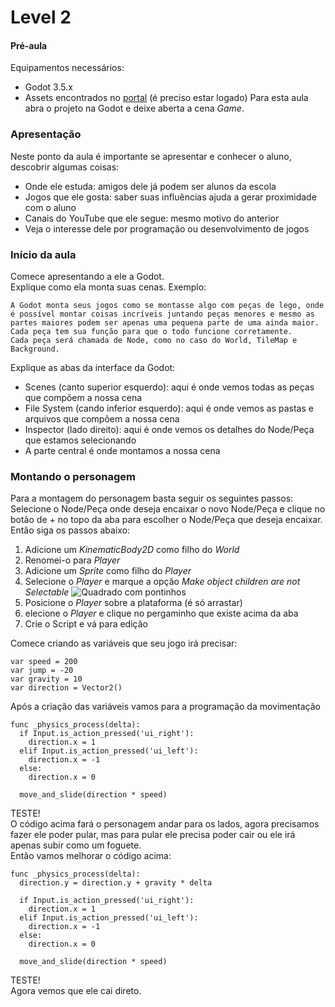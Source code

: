 # Level 2

#### Pré-aula
Equipamentos necessários:
* Godot 3.5.x
* Assets encontrados no [portal](https://portal.supergeeks.school/myclassroom/1312/2817/17830 "portal") (é preciso estar logado)
Para esta aula abra o projeto na Godot e deixe aberta a cena *Game*.

### Apresentação
Neste ponto da aula é importante se apresentar e conhecer o aluno, descobrir algumas coisas:
* Onde ele estuda: amigos dele já podem ser alunos da escola
* Jogos que ele gosta: saber suas influências ajuda a gerar proximidade com o aluno
* Canais do YouTube que ele segue: mesmo motivo do anterior
* Veja o interesse dele por programação ou desenvolvimento de jogos

### Início da aula
Comece apresentando a ele a Godot.<br>
Explique como ela monta suas cenas. Exemplo:
```
A Godot monta seus jogos como se montasse algo com peças de lego, onde é possível montar coisas incríveis juntando peças menores e mesmo as partes maiores podem ser apenas uma pequena parte de uma ainda maior.
Cada peça tem sua função para que o todo funcione corretamente.
Cada peça será chamada de Node, como no caso do World, TileMap e Background.
```
Explique as abas da interface da Godot:
* Scenes (canto superior esquerdo): aqui é onde vemos todas as peças que compõem a nossa cena
* File System (cando inferior esquerdo): aqui é onde vemos as pastas e arquivos que compõem a nossa cena
* Inspector (lado direito): aqui é onde vemos os detalhes do Node/Peça que estamos selecionando
* A parte central é onde montamos a nossa cena

### Montando o personagem
Para a montagem do personagem basta seguir os seguintes passos:<br>
Selecione o Node/Peça onde deseja encaixar o novo Node/Peça e clique no botão de + no topo da aba para escolher o Node/Peça que deseja encaixar.<br>
Então siga os passos abaixo:
1. Adicione um *KinematicBody2D* como filho do *World*
2. Renomei-o para *Player*
3. Adicione um *Sprite* como filho do *Player*
4. Selecione o *Player* e marque a opção *Make object children are not Selectable* ![Quadrado com pontinhos](/Screenshots/000.png "Quadrado com pontinhos")
5. Posicione o *Player* sobre a plataforma (é só arrastar)
6. elecione o *Player* e clique no pergaminho que existe acima da aba
7. Crie o Script e vá para edição

Comece criando as variáveis que seu jogo irá precisar:
```
var speed = 200
var jump = -20
var gravity = 10
var direction = Vector2()
```
Após a criação das variáveis vamos para a programação da movimentação
```
func _physics_process(delta):
  if Input.is_action_pressed('ui_right'):
    direction.x = 1
  elif Input.is_action_pressed('ui_left'):
    direction.x = -1
  else:
    direction.x = 0

  move_and_slide(direction * speed)
```
TESTE!<br>
O código acima fará o personagem andar para os lados, agora precisamos fazer ele poder pular, mas para pular ele precisa poder cair ou ele irá apenas subir como um foguete.<br>
Então vamos melhorar o código acima:
```
func _physics_process(delta):
  direction.y = direction.y + gravity * delta

  if Input.is_action_pressed('ui_right'):
    direction.x = 1
  elif Input.is_action_pressed('ui_left'):
    direction.x = -1
  else:
    direction.x = 0

  move_and_slide(direction * speed)
```
TESTE!<br>
Agora vemos que ele cai direto.
